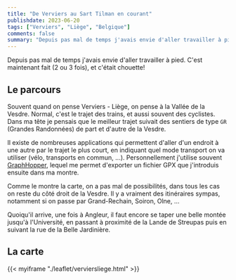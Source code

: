 ```yaml
---
title: "De Verviers au Sart Tilman en courant"
publishdate: 2023-06-20
tags: ["Verviers", "Liège", "Belgique"]
comments: false
summary: "Depuis pas mal de temps j'avais envie d'aller travailler à pied. C'est maintenant fait (2 ou 3 fois), et c'était chouette!"
---
```


Depuis pas mal de temps j'avais envie d'aller travailler à pied. C'est maintenant fait (2 ou 3 fois), et c'était chouette!

## Le parcours

Souvent quand on pense Verviers - Liège, on pense à la Vallée de la Vesdre. Normal, c'est le trajet des trains, et aussi souvent des cyclistes. Dans ma tête je pensais que le meilleur trajet suivait des sentiers de type `GR` (Grandes Randonnées) de part et d'autre de la Vesdre.

Il existe de nombreuses applications qui permettent d'aller d'un endroit à une autre par le trajet le plus court, en indiquant quel mode transport on va utiliser (vélo, transports en commun, ...). Personnellement j'utilise souvent [GraphHopper](https://graphhopper.com/maps/?profile=car&layer=Omniscale), lequel me permet d'exporter un fichier GPX que j'introduis ensuite dans ma montre.

Comme le montre la carte, on a pas mal de possibilités, dans tous les cas on reste du côté droit de la Vesdre. Il y a vraiment des itinéraires sympas, notamment si on passe par Grand-Rechain, Soiron, Olne, ...

Quoiqu'il arrive, une fois à Angleur, il faut encore se taper une belle montée jusqu'à l'Université, en passant à proximité de la Lande de Streupas puis en suivant la rue de la Belle Jardinière.

## La carte

{{< myiframe "./leaflet/verviersliege.html" >}}

